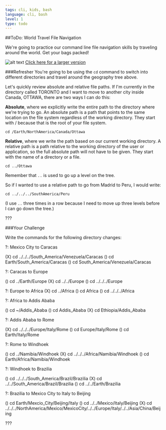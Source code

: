 ```yaml
---
tags: cli, kids, bash
language: cli, bash
level: 1
type: todo
---
```


##ToDo: World Travel File Navigation

We're going to practice our command line file navigation skills by traveling around the world. Get your bags packed!

![alt text](http://www.gliffy.com/go/publish/image/6025639/L.png "Countries Tree")
[Click here for a larger version](https://camo.githubusercontent.com/508535c0e81338f8d74168b9d04b272ef487661b/687474703a2f2f7777772e676c696666792e636f6d2f676f2f7075626c6973682f696d6167652f363032353633392f4c2e706e67)

###Refresher
You're going to be using the `cd` command to switch into different directories and travel around the geography tree above. 

Let's quickly review absolute and relative file paths. If I'm currently in the directory called TORONTO and I want to move to another city inside Canada, OTTAWA, there are two ways I can do this:

**Absolute**, where we explicitly write the entire path to the directory where we're trying to go. An absolute path is a path that points to the same location on the file system regardless of the working directory. They start with / because that is the root of your file system.
```
cd /Earth/NorthAmerica/Canada/Ottawa
```

**Relative**, where we write the path based on our current working directory. A relative path is a path relative to the working directory of the user or application, so the full absolute path will not have to be given. They start with the name of a directory or a file.
```
cd ../Ottawa
```
Remember that `..` is used to go up a level on the tree.

So if I wanted to use a relative path to go from Madrid to Peru, I would write:
```
cd ../../../SouthAmerica/Peru
```
(I use `..` three times in a row because I need to move up three levels before I can go down the tree.)

???

###Your Challenge

Write the commands for the following directory changes:

?: Mexico City to Caracas

(X) cd ../../../South_America/Venezuela/Caracas
() cd Earth/South_America/Caracas
() cd South_America/Venezuela/Caracas

?: Caracas to Europe

() cd ../Earth/Europe
(X) cd ../../Europe
() cd ../../../Europe

?: Europe to Africa
(X) cd ../Africa
() cd Africa
() cd ../../../Africa

?: Africa to Addis Ababa

() cd ~/Addis_Ababa
() cd Addis_Ababa
(X) cd Ethiopia/Addis_Ababa

?: Addis Ababa to Rome

(X) cd ../../../Europe/Italy/Rome
() cd Europe/Italy/Rome
() cd Earth/Italy/Rome

?: Rome to Windhoek

() cd ../Namibia/Windhoek
(X) cd ../../../Africa/Namibia/Windhoek
() cd Earth/Africa/Namibia/Windhoek

?: Windhoek to Brazilia

() cd ../../../South_America/Brazil/Brazilia
(X) cd ../../South_America/Brazil/Brazilia
() cd ../../Earth/Brazilia

?: Brazilia to Mexico City to Italy to Beijing

() cd Earth/Mexcio_City/Beijing/Italy
() cd ../../Mexico/Italy/Beijing
(X) cd ../../../NorthAmerica/Mexico/MexicoCity/../../Europe/Italy/../../Asia/China/Beijing

???

